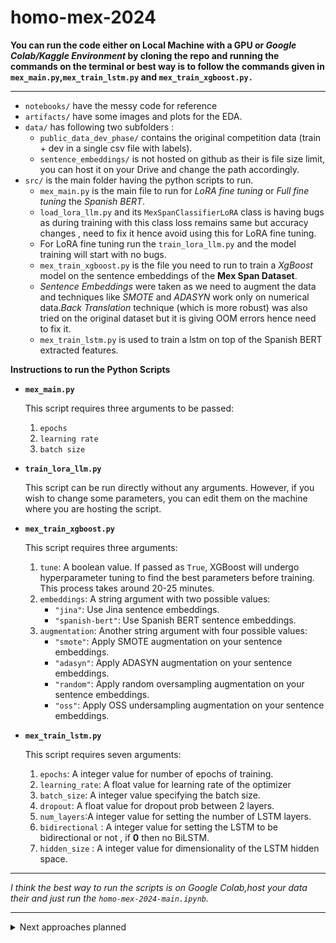 # homo-mex-2024
**You can run the code either on Local Machine with a GPU or *Google Colab/Kaggle Environment* by cloning the repo and running the commands on the terminal or best way is to follow the commands given in `mex_main.py`,`mex_train_lstm.py` and `mex_train_xgboost.py.`**

<hr>

- `notebooks/` have the messy code for reference 
- `artifacts/` have some images and plots for the EDA.
- `data/` has following two subfolders :
    - `public_data_dev_phase/` contains the original competition data (train + dev in a single csv file with labels).
    - `sentence_embeddings/` is not hosted on github as their is file size limit, you can host it on your Drive and change the path accordingly.
- `src/` is the main folder having the python scripts to run.
    - `mex_main.py` is the main file to run for *LoRA fine tuning* or *Full fine tuning* the *Spanish BERT*.
    - `load_lora_llm.py` and its `MexSpanClassifierLoRA` class is having bugs as during training with this class loss remains same but accuracy changes , need to fix it hence avoid using this for LoRA fine tuning.
    - For LoRA fine tuning run the `train_lora_llm.py` and the model training will start with no bugs.
    - `mex_train_xgboost.py` is the file you need to run to train a *XgBoost* model on the sentence embeddings of the **Mex Span Dataset**.
    - *Sentence Embeddings* were taken as we need to augment the data and techniques like *SMOTE* and  *ADASYN* work only on numerical data.*Back Translation* technique (which is more robust) was also tried on the original dataset but it is giving OOM errors hence need to fix it.
    - `mex_train_lstm.py` is used to train a lstm on top of the Spanish BERT extracted features.

</hr>

**Instructions to run the Python Scripts**

- **`mex_main.py`**

    This script requires three arguments to be passed:

    1. `epochs`
    2. `learning rate`
    3. `batch size`

- **`train_lora_llm.py`**

    This script can be run directly without any arguments. However, if you wish to change some parameters, you can edit them on the machine where you are hosting the script.

- **`mex_train_xgboost.py`**

    This script requires three arguments:

    1. `tune`: A boolean value. If passed as `True`, XGBoost will undergo hyperparameter tuning to find the best parameters before training. This process takes around 20-25 minutes.
    2. `embeddings`: A string argument with two possible values:
        - `"jina"`: Use Jina sentence embeddings.
        - `"spanish-bert"`: Use Spanish BERT sentence embeddings.
    3. `augmentation`: Another string argument with four possible values:
        - `"smote"`: Apply SMOTE augmentation on your sentence embeddings.
        - `"adasyn"`: Apply ADASYN augmentation on your sentence embeddings.
        - `"random"`: Apply random oversampling augmentation on your sentence embeddings.
        - `"oss"`: Apply OSS undersampling augmentation on your sentence embeddings.

- **`mex_train_lstm.py`**

    This script requires seven arguments:

    1. `epochs`: A integer value for number of epochs of training.
    2. `learning_rate`: A float value for learning rate of the optimizer
    3. `batch_size`: A integer value specifying the batch size.
    4. `dropout`: A float value for dropout prob between 2 layers.
    5. `num_layers`:A integer value for setting the number of LSTM layers.
    6. `bidirectional` : A integer value for setting the LSTM to be bidirectional or not , if **0** then no BiLSTM.
    7. `hidden_size` : A integer value for dimensionality of the LSTM hidden space.
<hr>

*I think the best way to run the scripts is on Google Colab,host your data their and just run the `homo-mex-2024-main.ipynb`.*
<hr>
<details>
  <summary>Next approaches planned</summary>
  - Using features from Spanish BERT and instead of directly applying a softmax layer we can train a another LSTM or Transformer.
  - Use contrastive losses to enhance the feature representations and then using some classifiers on top of it.
</details>